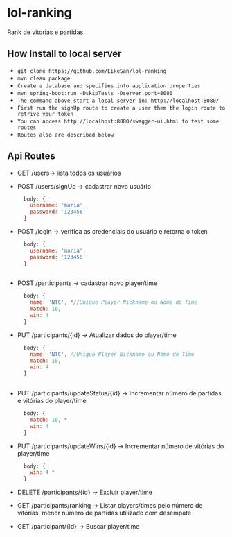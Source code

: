 # lol-ranking

Rank de vitorias e partidas 

## How Install to local server ##

* `git clone https://github.com/EikeSan/lol-ranking`
* `mvn clean package`
* `Create a database and specifies into application.properties`
* `mvn spring-boot:run -DskipTests -Dserver.port=8080`
* `The command above start a local server in: http://localhost:8080/`
* `First run the signUp route to create a user them the login route to retrive your token`
* `You can access http://localhost:8080/swagger-ui.html to test some routes`
* `Routes also are described below`



## Api Routes ##


- GET /users-> lista todos os usuários

- POST /users/signUp -> cadastrar novo usuário

  ```javascript
    body: {
      username: 'maria',
      password: '123456'
    }


- POST /login -> verifica as credenciais do usuário e retorna o token
  ```javascript
    body: {
      username: 'maria',
      password: '123456'
    }
    
- POST /participants -> cadastrar novo player/time

  ```javascript
    body: {
      name: 'NTC', *//Unique Player Nickname ou Nome do Time 
      match: 10,
      win: 4
    }

- PUT /participants/{id} -> Atualizar dados do player/time

  ```javascript
    body: {
      name: 'NTC', //Unique Player Nickname ou Nome do Time 
      match: 10,
      win: 4
    }
    
- PUT /participants/updateStatus/{id} -> Incrementar número de partidas e vitórias do player/time

  ```javascript
    body: { 
      match: 10, *
      win: 4
    }
- PUT /participants/updateWins/{id} -> Incrementar número de vitórias do player/time

  ```javascript
    body: { 
      win: 4 *
    }

- DELETE /participants/{id} -> Excluir player/time

- GET /participants/ranking -> Listar players/times pelo número de vitórias, menor número de partidas utilizado com desempate

- GET /participant/{id} -> Buscar player/time






